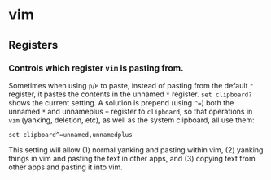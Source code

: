 # vim

## Registers
### Controls which register `vim` is pasting from.
Sometimes when using `p`/`P` to paste, instead of pasting from the default `"` register, it pastes the contents in the unnamed `*` register. `set clipboard?` shows the current setting. A solution is prepend (using `^=`) both the unnamed `*` and unnameplus `+` register to `clipboard`, so that operations in `vim` (yanking, deletion, etc), as well as the system clipboard, all use them:
```
set clipboard^=unnamed,unnamedplus
```
This setting will allow (1) normal yanking and pasting within vim, (2) yanking things in vim and pasting the text in other apps, and (3) copying text from other apps and pasting it into vim.